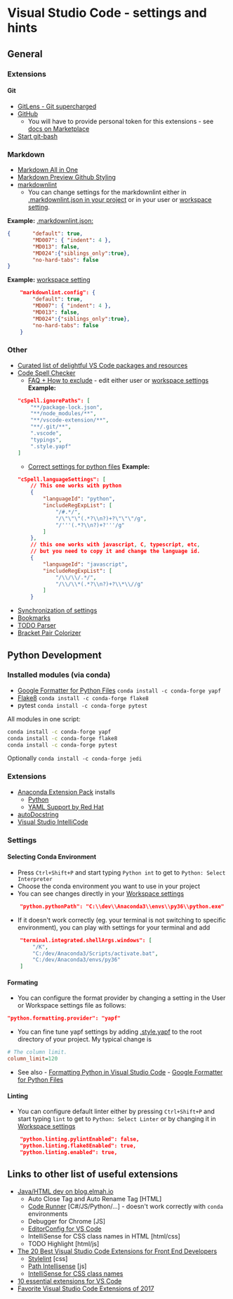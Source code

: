 # Visual Studio Code - settings and hints

## General

### Extensions


#### Git

- [GitLens - Git supercharged](https://marketplace.visualstudio.com/items?itemName=eamodio.gitlens)
- [GitHub](https://marketplace.visualstudio.com/items?itemName=GitHub.vscode-pull-request-github)
    - You will have to provide personal token for this extensions - see [docs on Marketplace](https://marketplace.visualstudio.com/items?itemName=KnisterPeter.vscode-github)
- [Start git-bash](https://marketplace.visualstudio.com/items?itemName=McCarter.start-git-bash)

### Markdown

- [Markdown All in One](https://marketplace.visualstudio.com/items?itemName=yzhang.markdown-all-in-one)
- [Markdown Preview Github Styling](https://marketplace.visualstudio.com/items?itemName=bierner.markdown-preview-github-styles)
- [markdownlint](https://marketplace.visualstudio.com/items?itemName=DavidAnson.vscode-markdownlint)
    - You can change settings for the markdownlint either in [.markdownlint.json in your project](.markdownlint.json) or in your user or [workspace setting](.vscode/settings.json).

**Example:** [.markdownlint.json:](.markdownlint.json)

``` json
{       "default": true,
        "MD007": { "indent": 4 },
        "MD013": false,
        "MD024":{"siblings_only":true},
        "no-hard-tabs": false
}
```

**Example:** [workspace setting](.vscode/settings.json)

``` json
    "markdownlint.config": {
        "default": true,
        "MD007": { "indent": 4 },
        "MD013": false,
        "MD024":{"siblings_only":true},
        "no-hard-tabs": false
    }
```

### Other

- [Curated list of delightful VS Code packages and resources](https://github.com/viatsko/awesome-vscode)
- [Code Spell Checker](https://marketplace.visualstudio.com/items?itemName=streetsidesoftware.code-spell-checker)
    - [FAQ + How to exclude](https://github.com/Jason-Rev/vscode-spell-checker/blob/master/client/FAQ.md) - edit either user or [workspace settings](.vscode/settings.json)
    **Example:**
    ``` json
    "cSpell.ignorePaths": [
        "**/package-lock.json",
        "**/node_modules/**",
        "**/vscode-extension/**",
        "**/.git/**",
        ".vscode",
        "typings",
        ".style.yapf"
    ]
    ```
    - [Correct settings for python files](https://github.com/Jason-Rev/vscode-spell-checker/issues/107)
    **Example:**
    ``` json
    "cSpell.languageSettings": [
        // This one works with python
        {
            "languageId": "python",
            "includeRegExpList": [
                "/#.*/",
                "/\"\"\"(.*?\\n?)+?\"\"\"/g",
                "/'''(.*?\\n?)+?'''/g"
            ]
        },
        // this one works with javascript, C, typescript, etc,
        // but you need to copy it and change the language id.
        {
            "languageId": "javascript",
            "includeRegExpList": [
                "/\\/\\/.*/",
                "/\\/\\*(.*?\\n?)+?\\*\\//g"
            ]
        }
    ```
- [Synchronization of settings](https://marketplace.visualstudio.com/items?itemName=Shan.code-settings-sync)
- [Bookmarks](https://marketplace.visualstudio.com/items?itemName=alefragnani.Bookmarks)
- [TODO Parser](https://marketplace.visualstudio.com/items?itemName=minhthai.vscode-todo-parser)
- [Bracket Pair Colorizer](https://marketplace.visualstudio.com/items?itemName=CoenraadS.bracket-pair-colorizer)

## Python Development

### Installed modules (via conda)

- [Google Formatter for Python Files](https://github.com/google/yapf) `conda install -c conda-forge yapf`
- [Flake8](http://flake8.pycqa.org/en/latest/) `conda install -c conda-forge flake8`
- pytest `conda install -c conda-forge pytest`
  
All modules in one script:  

``` bash
conda install -c conda-forge yapf
conda install -c conda-forge flake8
conda install -c conda-forge pytest
```

Optionally `conda install -c conda-forge jedi`

### Extensions

- [Anaconda Extension Pack](https://marketplace.visualstudio.com/items?itemName=ms-python.anaconda-extension-pack) installs
    - [Python](https://marketplace.visualstudio.com/items?itemName=ms-python.python)
    - [YAML Support by Red Hat](https://marketplace.visualstudio.com/items?itemName=redhat.vscode-yaml)  
- [autoDocstring](https://marketplace.visualstudio.com/items?itemName=njpwerner.autodocstring)
- [Visual Studio IntelliCode](https://marketplace.visualstudio.com/items?itemName=VisualStudioExptTeam.vscodeintellicode)

### Settings

#### Selecting Conda Environment

- Press `Ctrl+Shift+P` and start typing `Python int` to get to  `Python: Select Interpreter`
- Choose the conda environment you want to use in your project
- You can see changes directly in your [Workspace settings](.vscode/settings.json)

``` json
    "python.pythonPath": "C:\\dev\\Anaconda3\\envs\\py36\\python.exe"
```

- If it doesn't work correctly (eg. your terminal is not switching to specific environment), you can play with settings for your terminal and add

``` json
    "terminal.integrated.shellArgs.windows": [
        "/K",
        "C:/dev/Anaconda3/Scripts/activate.bat",
        "C:/dev/Anaconda3/envs/py36"
    ]
```

#### Formating

- You can configure the format provider by changing a setting in the User or Workspace settings file as follows:

``` json
"python.formatting.provider": "yapf"
```

- You can fine tune yapf settings by adding [.style.yapf](.style.yapf) to the root directory of your project. My typical change is

``` ini
# The column limit.
column_limit=120
```

- See also
      - [Formatting  Python in Visual Studio Code](https://donjayamanne.github.io/pythonVSCodeDocs/docs/formatting)
      - [Google Formatter for Python Files](https://github.com/google/yapf)

#### Linting

- You can configure default linter either by pressing `Ctrl+Shift+P` and start typing `lint` to get to `Python: Select Linter` or by changing it in [Workspace settings](.vscode/settings.json)

``` json
    "python.linting.pylintEnabled": false,
    "python.linting.flake8Enabled": true,
    "python.linting.enabled": true,
```

## Links to other list of useful extensions

- [Java/HTML dev on blog.elmah.io](https://blog.elmah.io/best-visual-studio-code-extensions/)
    - Auto Close Tag and Auto Rename Tag [HTML]
    - [Code Runner](https://marketplace.visualstudio.com/items?itemName=formulahendry.code-runner) [C#/JS/Python/...] - doesn't work correctly with `conda` environments
    - Debugger for Chrome [JS]
    - [EditorConfig for VS Code](https://marketplace.visualstudio.com/items?itemName=EditorConfig.EditorConfig)
    - IntelliSense for CSS class names in HTML [html/css]
    - TODO Highlight [html/js]
- [The 20 Best Visual Studio Code Extensions for Front End Developers](https://www.shopify.com/partners/blog/best-visual-studio-code-extensions-2017)
    - [Stylelint](https://marketplace.visualstudio.com/items?itemName=shinnn.stylelint) [css]
    - [Path Intellisense](https://marketplace.visualstudio.com/items?itemName=christian-kohler.path-intellisense) [js]
    - [IntelliSense for CSS class names](https://marketplace.visualstudio.com/items?itemName=Zignd.html-css-class-completion)
- [10 essential extensions for VS Code](https://dev.to/fbnlsr/10-essential-extensions-for-vscode-174i)
- [Favorite Visual Studio Code Extensions of 2017](https://medium.freecodecamp.org/favorite-vs-code-extensions-2017-786ea235812f)
